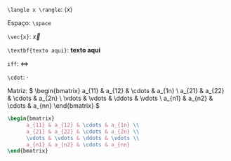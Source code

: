 `\langle x \rangle`: $\langle x \rangle$ 

Espaço: `\space`



`\vec{x}`: $\vec{x}$

`\textbf{texto aqui}`: $\textbf{texto aqui}$


`iff`: $\iff$

`\cdot`: $\cdot$


Matriz:
$ \begin{bmatrix}
a_{11} & a_{12} & \cdots & a_{1n} \\
a_{21} & a_{22} & \cdots & a_{2n} \\
\vdots & \vdots & \ddots & \vdots \\
a_{n1} & a_{n2} & \cdots & a_{nn}
\end{bmatrix}
 $


```latex
\begin{bmatrix}
      a_{11} & a_{12} & \cdots & a_{1n} \\
      a_{21} & a_{22} & \cdots & a_{2n} \\
      \vdots & \vdots & \ddots & \vdots \\
      a_{n1} & a_{n2} & \cdots & a_{nn}
\end{bmatrix}
            
```
